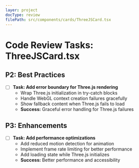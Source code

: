 ```yaml
---
layer: project
docType: review
filePath: src/components/cards/ThreeJSCard.tsx
---
```


# Code Review Tasks: ThreeJSCard.tsx

## P2: Best Practices
- [ ] **Task: Add error boundary for Three.js rendering**
  - Wrap Three.js initialization in try-catch blocks
  - Handle WebGL context creation failures gracefully
  - Show fallback content when Three.js fails to load
  - **Success:** Graceful error handling for Three.js failures

## P3: Enhancements
- [ ] **Task: Add performance optimizations**
  - Add reduced motion detection for animation
  - Implement frame rate limiting for better performance
  - Add loading state while Three.js initializes
  - **Success:** Better performance and accessibility 